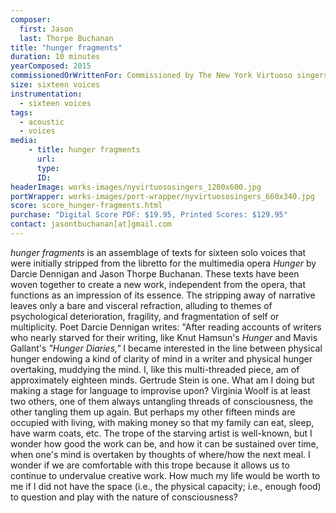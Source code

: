 ```yaml
---
composer:
  first: Jason
  last: Thorpe Buchanan
title: "hunger fragments"
duration: 10 minutes
yearComposed: 2015
commissionedOrWrittenFor: Commissioned by The New York Virtuoso singers
size: sixteen voices
instrumentation:
  - sixteen voices
tags:
  - acoustic
  - voices
media:
    - title: hunger fragments
      url:
      type:
      ID:
headerImage: works-images/nyvirtuososingers_1200x600.jpg
portWrapper: works-images/port-wrapper/nyvirtuososingers_660x340.jpg
score: score_hunger-fragments.html
purchase: "Digital Score PDF: $19.95, Printed Scores: $129.95"
contact: jasontbuchanan[at]gmail.com
---
```


<em>hunger fragments</em> is an assemblage of texts for sixteen solo voices that were initially stripped from the libretto for the multimedia opera <em>Hunger</em> by Darcie Dennigan and Jason Thorpe Buchanan. These texts have been woven together to create a new work, independent from the opera, that functions as an impression of its essence. The stripping away of narrative leaves only a bare and visceral refraction, alluding to themes of psychological deterioration, fragility, and fragmentation of self or multiplicity. Poet Darcie Dennigan writes: "After reading accounts of writers who nearly starved for their writing, like Knut Hamsun's  <em>Hunger</em> and Mavis Gallant's <em>"Hunger Diaries,"</em> I became interested in the line between physical hunger endowing a kind of clarity of mind in a writer and physical hunger overtaking, muddying the mind. I, like this multi-threaded piece, am of approximately eighteen minds. Gertrude Stein is one. What am I doing but making a stage for language to improvise upon? Virginia Woolf is at least two others, one of them always untangling threads of consciousness, the other tangling them up again. But perhaps my other fifteen minds are occupied with living, with making money so that my family can eat, sleep, have warm coats, etc. The trope of the starving artist is well-known, but I wonder how good the work can be, and how it can be sustained over time, when one's mind is overtaken by thoughts of where/how the next meal. I wonder if we are comfortable with this trope because it allows us to continue to undervalue creative work. How much my life would be worth to me if I did not have the space (i.e., the physical capacity; i.e., enough food) to question and play with the nature of consciousness?
